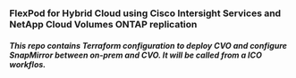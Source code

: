 ### FlexPod for Hybrid Cloud using Cisco Intersight Services and NetApp Cloud Volumes ONTAP replication

##### This repo contains Terraform configuration to  deploy CVO and configure SnapMirror between on-prem and CVO. It will be called from a ICO workflos.

